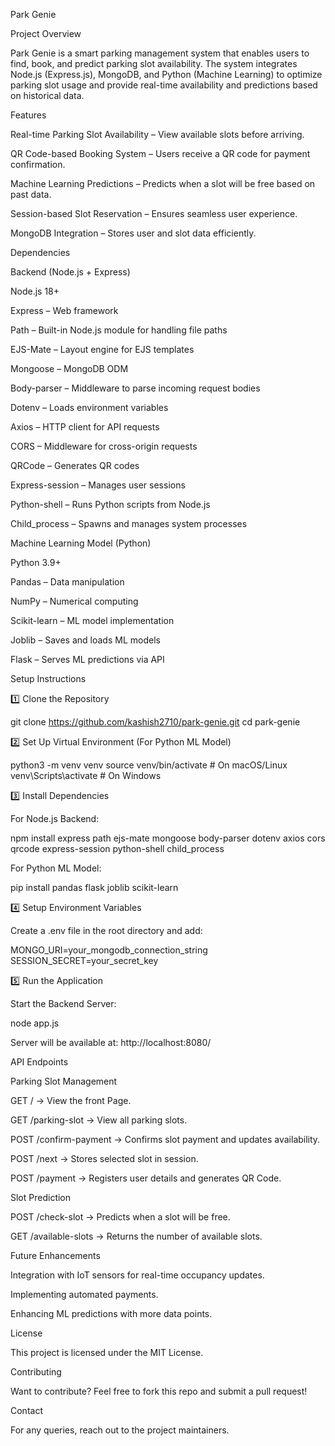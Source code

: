 Park Genie

Project Overview

Park Genie is a smart parking management system that enables users to find, book, and predict parking slot availability. The system integrates Node.js (Express.js), MongoDB, and Python (Machine Learning) to optimize parking slot usage and provide real-time availability and predictions based on historical data.

Features

Real-time Parking Slot Availability – View available slots before arriving.

QR Code-based Booking System – Users receive a QR code for payment confirmation.

Machine Learning Predictions – Predicts when a slot will be free based on past data.

Session-based Slot Reservation – Ensures seamless user experience.

MongoDB Integration – Stores user and slot data efficiently.

Dependencies

Backend (Node.js + Express)

Node.js 18+

Express – Web framework

Path – Built-in Node.js module for handling file paths

EJS-Mate – Layout engine for EJS templates

Mongoose – MongoDB ODM

Body-parser – Middleware to parse incoming request bodies

Dotenv – Loads environment variables

Axios – HTTP client for API requests

CORS – Middleware for cross-origin requests

QRCode – Generates QR codes

Express-session – Manages user sessions

Python-shell – Runs Python scripts from Node.js

Child_process – Spawns and manages system processes

Machine Learning Model (Python)

Python 3.9+

Pandas – Data manipulation

NumPy – Numerical computing

Scikit-learn – ML model implementation

Joblib – Saves and loads ML models

Flask – Serves ML predictions via API

Setup Instructions

1️⃣ Clone the Repository

git clone https://github.com/kashish2710/park-genie.git
cd park-genie

2️⃣ Set Up Virtual Environment (For Python ML Model)

python3 -m venv venv
source venv/bin/activate  # On macOS/Linux
venv\Scripts\activate  # On Windows

3️⃣ Install Dependencies

For Node.js Backend:

npm install express path ejs-mate mongoose body-parser dotenv axios cors qrcode express-session python-shell child_process

For Python ML Model:

pip install pandas flask joblib scikit-learn

4️⃣ Setup Environment Variables

Create a .env file in the root directory and add:

MONGO_URI=your_mongodb_connection_string
SESSION_SECRET=your_secret_key

5️⃣ Run the Application

Start the Backend Server:

node app.js

Server will be available at: http://localhost:8080/

API Endpoints

Parking Slot Management

GET / → View the front Page.

GET /parking-slot → View all parking slots.

POST /confirm-payment → Confirms slot payment and updates availability.

POST /next → Stores selected slot in session.

POST /payment → Registers user details and generates QR Code.

Slot Prediction

POST /check-slot → Predicts when a slot will be free.

GET /available-slots → Returns the number of available slots.

Future Enhancements

Integration with IoT sensors for real-time occupancy updates.

Implementing automated payments.

Enhancing ML predictions with more data points.

License

This project is licensed under the MIT License.

Contributing

Want to contribute? Feel free to fork this repo and submit a pull request!

Contact

For any queries, reach out to the project maintainers.
